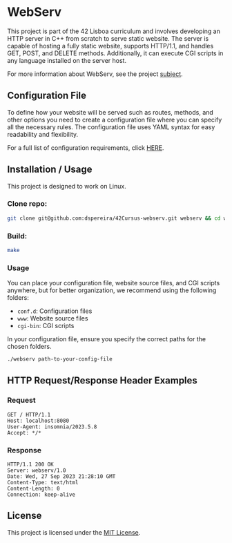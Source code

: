 # WebServ
This project is part of the 42 Lisboa curriculum and involves developing an HTTP server in C++ from scratch to serve static website. The server is capable of hosting a fully static website, supports HTTP/1.1, and handles GET, POST, and DELETE methods. Additionally, it can execute CGI scripts in any language installed on the server host.

For more information about WebServ, see the project [subject](https://github.com/dspereira/42Cursus-webserv/blob/main/en.subject.pdf).

## Configuration File
To define how your website will be served such as routes, methods, and other options you need to create a configuration file where you can specify all the necessary rules. The configuration file uses YAML syntax for easy readability and flexibility.

For a full list of configuration requirements, click [HERE](./Config_File_Rules.md).

## Installation / Usage
This project is designed to work on Linux.

### Clone repo:
```bash
git clone git@github.com:dspereira/42Cursus-webserv.git webserv && cd webserv
```
### Build:
```bash
make
```
### Usage
You can place your configuration file, website source files, and CGI scripts anywhere, but for better organization, we recommend using the following folders:

- `conf.d`:  Configuration files
- `www`:     Website source files
- `cgi-bin`: CGI scripts

In your configuration file, ensure you specify the correct paths for the chosen folders.

```markdown
./webserv path-to-your-config-file
```

## HTTP Request/Response Header Examples
### Request

```
GET / HTTP/1.1
Host: localhost:8080
User-Agent: insomnia/2023.5.8
Accept: */*
```

### Response

```
HTTP/1.1 200 OK
Server: webserv/1.0
Date: Wed, 27 Sep 2023 21:28:10 GMT
Content-Type: text/html
Content-Length: 0
Connection: keep-alive
```

## License
This project is licensed under the [MIT License](https://github.com/dspereira/42Cursus-webserv/blob/main/LICENSE).
